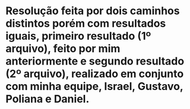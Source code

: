 # Resolução feita por dois caminhos distintos porém com resultados iguais, primeiro resultado (1º arquivo), feito por mim anteriormente e segundo resultado (2º arquivo), realizado em conjunto com minha equipe, Israel, Gustavo, Poliana e Daniel.
